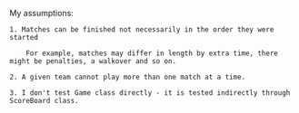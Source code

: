 My assumptions:
	
	1. Matches can be finished not necessarily in the order they were started

		For example, matches may differ in length by extra time, there might be penalties, a walkover and so on.

	2. A given team cannot play more than one match at a time.

	3. I don't test Game class directly - it is tested indirectly through ScoreBoard class.
